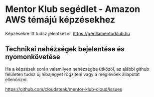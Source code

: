 # Mentor Klub segédlet - Amazon AWS témájú képzésekhez

Képzésekre itt tudsz jelentkezni: https://gerillamentorklub.hu

## Technikai nehézségek bejelentése és nyomonkövetése

Ha a képzések során valamilyen nehézségbe ütközöl, az alábbi github felületen tudsz új hibajegyet rögzíteni vagy a meglévőek állapotát ellenőrizni.

https://github.com/cloudsteak/mentor-klub-cloud/issues
